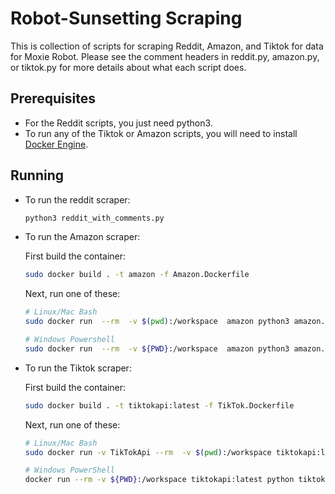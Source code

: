 # Robot-Sunsetting Scraping
This is collection of scripts for scraping Reddit, Amazon, and Tiktok for data for Moxie Robot. Please see the comment headers in reddit.py, amazon.py, or tiktok.py for more details about what each script does.

## Prerequisites
* For the Reddit scripts, you just need python3.
* To run any of the Tiktok or Amazon scripts, you will need to install [Docker Engine](https://docs.docker.com/engine/install/).

## Running
* To run the reddit scraper:
    ```bash
    python3 reddit_with_comments.py
    ```


* To run the Amazon scraper:
    
    First build the container:
    ```bash
    sudo docker build . -t amazon -f Amazon.Dockerfile
    ```

    Next, run one of these:
    ```bash
    # Linux/Mac Bash
    sudo docker run  --rm  -v $(pwd):/workspace  amazon python3 amazon.py

    # Windows Powershell
    sudo docker run  --rm  -v ${PWD}:/workspace  amazon python3 amazon.py
    ```


* To run the Tiktok scraper:
    
    First build the container:
    ```bash
    sudo docker build . -t tiktokapi:latest -f TikTok.Dockerfile
    ```

    Next, run one of these:
    ```bash
    # Linux/Mac Bash
    sudo docker run -v TikTokApi --rm  -v $(pwd):/workspace tiktokapi:latest python3 tiktok.py

    # Windows PowerShell
    docker run --rm -v ${PWD}:/workspace tiktokapi:latest python tiktok.py
    ```

